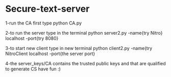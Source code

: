 # Secure-text-server
1-run the CA first type
python CA.py

2-to run the server type in the terminal
python server2.py -name{try Nitro} localhost -port{try 8080}

3-to start new client type in new terminal
python client2.py -name{try NitroClient localhost -port{the server port}

4-the server_keys/CA contains the trusted public keys and that are qualified to generate CS
have fun :)
